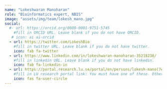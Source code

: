 ```yaml
---
name: "Lokeshwaran Manoharan"
role: "Bioinformatics expert, NBIS"
image: "assets/img/team/lokesh_mano.jpg"
social:
  #- url: https://orcid.org/0000-0001-9751-5745
    #fill in ORCID URL. Leave blank if you do not have ORCID.
   # icon: ai ai-orcid
  - url: https://twitter.com/LokeshBio
    #fill in twitter URL. Leave blank if you do not have twitter.
    icon: fab fa-twitter
  - url: https://www.linkedin.com/in/lokeshwaran-manoharan-35218238/
    #fill in linkedin URL. Leave blank if you do not have linkedin.
    icon: fab fa-linkedin-in
  - url: https://portal.research.lu.se/portal/en/persons/lokesh-mano(7e40e301-742f-491f-8365-f64b086f27a2).html
    #fill in LU research portal link: You must have one of these. Otherwise, leave blank.
    icon: fas fa-user-circle
---
```

